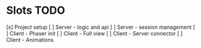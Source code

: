 # Slots TODO

[x] Project setup
[ ] Server - logic and api
[ ] Server - session management
[ ] Client - Phaser init
[ ] Client - Full view
[ ] Client - Server connector
[ ] Client - Animations
